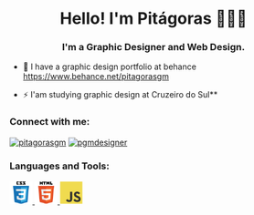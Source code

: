 <h1 align="center">Hello! I'm Pitágoras 🙋‍♂️‍💻</h1>
<h3 align="center">I'm a Graphic Designer and Web Design.</h3>

- 📝 I have a graphic design portfolio at behance https://www.behance.net/pitagorasgm 

- ⚡ I'am studying graphic design at Cruzeiro do Sul**

<h3 align="left">Connect with me:</h3>
<p align="left">
<a href="https://www.linkedin.com/in/pitagorasgm/" target="blank"><img align="center" src="https://cdn.jsdelivr.net/npm/simple-icons@3.0.1/icons/linkedin.svg" alt="pitagorasgm" height="30" width="40" /></a>
<a href="https://www.instagram.com/pgmdesigner/" target="blank"><img align="center" src="https://cdn.jsdelivr.net/npm/simple-icons@3.0.1/icons/instagram.svg" alt="pgmdesigner" height="30" width="40" /></a>
</p>
<h3 align="left">Languages and Tools:</h3>
<p align="left"> <a href="https://www.w3schools.com/css/" target="_blank"> <img src="https://raw.githubusercontent.com/devicons/devicon/master/icons/css3/css3-original-wordmark.svg" alt="css3" width="40" height="40"/> </a> <a href="https://www.w3.org/html/" target="_blank"> <img src="https://raw.githubusercontent.com/devicons/devicon/master/icons/html5/html5-original-wordmark.svg" alt="html5" width="40" height="40"/> </a> <a href="https://developer.mozilla.org/en-US/docs/Web/JavaScript" target="_blank"> <img src="https://raw.githubusercontent.com/devicons/devicon/master/icons/javascript/javascript-original.svg" alt="javascript" width="40" height="40"/> </a> 
